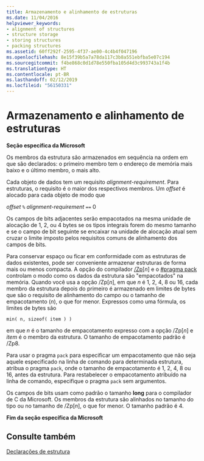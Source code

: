 ```yaml
---
title: Armazenamento e alinhamento de estruturas
ms.date: 11/04/2016
helpviewer_keywords:
- alignment of structures
- structure storage
- storing structures
- packing structures
ms.assetid: 60ff292f-2595-4f37-ae00-4c4b4f047196
ms.openlocfilehash: 8e15f39b5a7a78da117c3b8a551ebfba5e07c194
ms.sourcegitcommit: f4be868c0d1d78e550fba105d4d3c993743a1f4b
ms.translationtype: HT
ms.contentlocale: pt-BR
ms.lasthandoff: 02/12/2019
ms.locfileid: "56150331"
---
```

# <a name="storage-and-alignment-of-structures"></a>Armazenamento e alinhamento de estruturas

**Seção específica da Microsoft**

Os membros da estrutura são armazenados em sequência na ordem em que são declarados: o primeiro membro tem o endereço de memória mais baixo e o último membro, o mais alto.

Cada objeto de dados tem um requisito *alignment-requirement*. Para estruturas, o requisito é o maior dos respectivos membros. Um *offset* é alocado para cada objeto de modo que

*offset* `%` *alignment-requirement* `==` 0

Os campos de bits adjacentes serão empacotados na mesma unidade de alocação de 1, 2, ou 4 bytes se os tipos integrais forem do mesmo tamanho e se o campo de bit seguinte se encaixar na unidade de alocação atual sem cruzar o limite imposto pelos requisitos comuns de alinhamento dos campos de bits.

Para conservar espaço ou ficar em conformidade com as estruturas de dados existentes, pode ser conveniente armazenar estruturas de forma mais ou menos compacta. A opção do compilador [/Zp](../build/reference/zp-struct-member-alignment.md)[*n*] e o [#pragma pack](../preprocessor/pack.md) controlam o modo como os dados da estrutura são "empacotados" na memória. Quando você usa a opção /Zp[*n*], em que *n* é 1, 2, 4, 8 ou 16, cada membro da estrutura depois do primeiro é armazenado em limites de bytes que são o requisito de alinhamento do campo ou o tamanho de empacotamento (*n*), o que for menor. Expressos como uma fórmula, os limites de bytes são

```
min( n, sizeof( item ) )
```

em que *n* é o tamanho de empacotamento expresso com a opção /Zp[*n*] e *item* é o membro da estrutura. O tamanho de empacotamento padrão é /Zp8.

Para usar o pragma `pack` para especificar um empacotamento que não seja aquele especificado na linha de comando para determinada estrutura, atribua o pragma `pack`, onde o tamanho de empacotamento é 1, 2, 4, 8 ou 16, antes da estrutura. Para restabelecer o empacotamento atribuído na linha de comando, especifique o pragma `pack` sem argumentos.

Os campos de bits usam como padrão o tamanho **long** para o compilador de C da Microsoft. Os membros da estrutura são alinhados no tamanho do tipo ou no tamanho de /Zp[*n*], o que for menor. O tamanho padrão é 4.

**Fim da seção específica da Microsoft**

## <a name="see-also"></a>Consulte também

[Declarações de estrutura](../c-language/structure-declarations.md)
